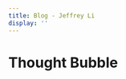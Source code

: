 ```yaml
---
title: Blog - Jeffrey Li
display: ''
---
```


<div class="m-auto text-banner mb-8 select-none ">
  <h1 class="mb-0">
    Thought Bubble
  </h1>
</div>

<ListPosts />